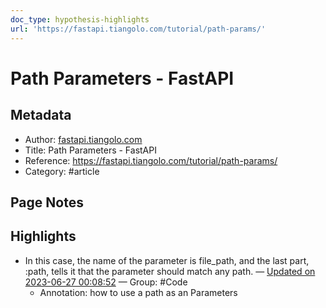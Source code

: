 ```yaml
---
doc_type: hypothesis-highlights
url: 'https://fastapi.tiangolo.com/tutorial/path-params/'
---
```


# Path Parameters - FastAPI

## Metadata
- Author: [fastapi.tiangolo.com]()
- Title: Path Parameters - FastAPI
- Reference: https://fastapi.tiangolo.com/tutorial/path-params/
- Category: #article

## Page Notes
## Highlights
- In this case, the name of the parameter is file_path, and the last part, :path, tells it that the parameter should match any path. — [Updated on 2023-06-27 00:08:52](https://hyp.is/viQXHBQ7Ee6FMRvpR8HFbw/fastapi.tiangolo.com/tutorial/path-params/) — Group: #Code
    - Annotation: how to use a path as an Parameters


